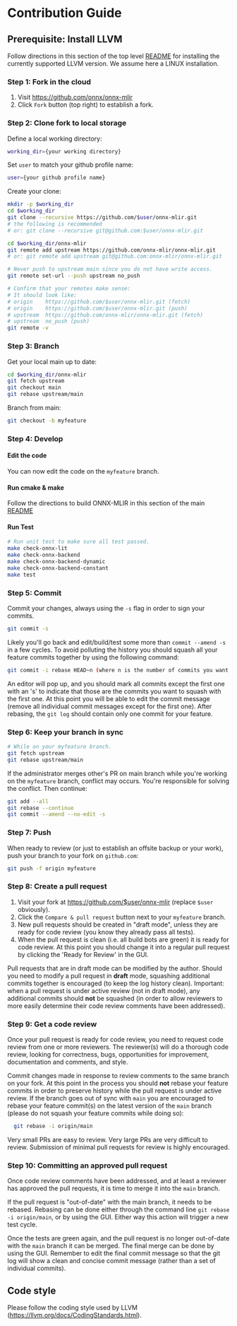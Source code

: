 <!--- SPDX-License-Identifier: Apache-2.0 -->
# Contribution Guide

## Prerequisite: Install LLVM

Follow directions in this section of the top level [README](../README.md#mlir) 
for installing the currently supported LLVM version. We assume here a
LINUX installation. 

### Step 1: Fork in the cloud

1. Visit https://github.com/onnx/onnx-mlir
2. Click `Fork` button (top right) to establish a fork.

### Step 2: Clone fork to local storage

Define a local working directory:

```sh
working_dir={your working directory}
```

Set `user` to match your github profile name:

```sh
user={your github profile name}
```

Create your clone:

```sh
mkdir -p $working_dir
cd $working_dir
git clone --recursive https://github.com/$user/onnx-mlir.git
# the following is recommended
# or: git clone --recursive git@github.com:$user/onnx-mlir.git

cd $working_dir/onnx-mlir
git remote add upstream https://github.com/onnx-mlir/onnx-mlir.git
# or: git remote add upstream git@github.com:onnx-mlir/onnx-mlir.git

# Never push to upstream main since you do not have write access.
git remote set-url --push upstream no_push

# Confirm that your remotes make sense:
# It should look like:
# origin    https://github.com/$user/onnx-mlir.git (fetch)
# origin    https://github.com/$user/onnx-mlir.git (push)
# upstream  https://github.com/onnx-mlir/onnx-mlir.git (fetch)
# upstream  no_push (push)
git remote -v
```

### Step 3: Branch

Get your local main up to date:

```sh
cd $working_dir/onnx-mlir
git fetch upstream
git checkout main
git rebase upstream/main
```

Branch from main:

```sh
git checkout -b myfeature
```

### Step 4: Develop

#### Edit the code

You can now edit the code on the `myfeature` branch.

#### Run cmake & make

Follow the directions to build ONNX-MLIR in this section of the main 
[README](../README.md#onnx-mlir-this-project)


#### Run Test

```sh
# Run unit test to make sure all test passed.
make check-onnx-lit
make check-onnx-backend
make check-onnx-backend-dynamic
make check-onnx-backend-constant
make test
```

### Step 5: Commit

Commit your changes, always using the `-s` flag in order to sign your commits.

```sh
git commit -s
```

Likely you'll go back and edit/build/test some more than `commit --amend -s` in a few cycles. To avoid polluting the history you should squash all your feature commits together by using the following command:

```sh
git commit -i rebase HEAD~n (where n is the number of commits you want to squash)
```

An editor will pop up, and you should mark all commits except the first one with an 's' to indicate that those are the commits you want to squash with the first one. At this point you will be able to edit the commit message (remove all individual commit messages except for the first one). After rebasing, the `git log` should contain only one commit for your feature.

### Step 6: Keep your branch in sync

```sh
# While on your myfeature branch.
git fetch upstream
git rebase upstream/main
```

If the administrator merges other's PR on main branch while you're working on the `myfeature` branch,
conflict may occurs. You're responsible for solving the conflict. Then continue:

```sh
git add --all
git rebase --continue
git commit --amend --no-edit -s
```

### Step 7: Push

When ready to review (or just to establish an offsite backup or your work),
push your branch to your fork on `github.com`:

```sh
git push -f origin myfeature
```

### Step 8: Create a pull request

1. Visit your fork at https://github.com/$user/onnx-mlir (replace `$user` obviously).
2. Click the `Compare & pull request` button next to your `myfeature` branch.
3. New pull requests should be created in "draft mode", unless they are ready for code review (you know they already pass all tests).
4. When the pull request is clean (i.e. all build bots are green) it is ready for code review. At this point you should change it into a regular pull request by clicking the 'Ready for Review' in the GUI.

Pull requests that are in draft mode can be modified by the author. Should you need to modify a pull request in **draft** mode, squashing additional commits together is encouraged (to keep the log history clean).
Important: when a pull request is under active review (not in draft mode), any additional commits should **not** be squashed (in order to allow reviewers to more easily determine their code review comments have been addressed).

### Step 9: Get a code review

Once your pull request is ready for code review, you need to request code review from one or more reviewers. The reviewer(s) will do a thorough code review, looking for correctness, bugs, opportunities for improvement, documentation and comments, and style.

Commit changes made in response to review comments to the same branch on your fork. At this point in the process you should **not** rebase your feature commits in order to preserve history while the pull request is under active review. If the branch goes out of sync with `main` you are encouraged to rebase your feature commit(s) on the latest version of the `main` branch (please do not squash your feature commits while doing so):

```sh
  git rebase -i origin/main
```

Very small PRs are easy to review. Very large PRs are very difficult to review. Submission of minimal pull requests for review is highly encouraged.

### Step 10: Committing an approved pull request

Once code review comments have been addressed, and at least a reviewer has approved the pull requests, it is time to merge it into the `main` branch. 

If the pull request is "out-of-date" with the main branch, it needs to be rebased. Rebasing can be done either through the command line `git rebase -i origin/main`, or by using the GUI. Either way this action will trigger a new test cycle.

Once the tests are green again, and the pull request is no longer out-of-date with the `main` branch it can be merged. The final merge can be done by using the GUI. Remember to edit the final commit message so that the git log will show a clean and concise commit message (rather than a set of individual commits).

## Code style

Please follow the coding style used by LLVM (https://llvm.org/docs/CodingStandards.html).

